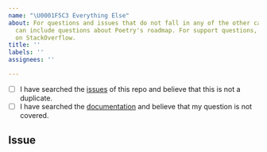 ```yaml
---
name: "\U0001F5C3 Everything Else"
about: For questions and issues that do not fall in any of the other categories. This
  can include questions about Poetry's roadmap. For support questions, please post
  on StackOverflow.
title: ''
labels: ''
assignees: ''

---
```


<!-- Describe your question and issue here. This space is meant to be used for general questions that are neither bugs, feature requests, nor documentation issues. A good example would be a question regarding Poetry's roadmap, for example. If you're looking for help when it comes to using Poetry, consider posting a question on StackOverflow instead: http://stackoverflow.com/questions/tagged/python-poetry -->


<!-- Checked checkbox should look like this: [x] -->
- [ ] I have searched the [issues](https://github.com/sdispater/poetry/issues) of this repo and believe that this is not a duplicate.
- [ ] I have searched the [documentation](https://poetry.eustace.io/docs/) and believe that my question is not covered.

## Issue
<!-- Now feel free to write your issue, but please be descriptive! Thanks again 🙌 ❤️ -->
